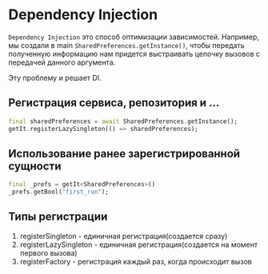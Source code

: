 # Dependency Injection

`Dependency Injection` это способ оптимизации зависимостей.
Например, мы создали в main `SharedPreferences.getInstance()`, чтобы передать полученную информацию
нам придется выстраивать цепочку вызовов с передачей данного аргумента.

Эту проблему и решает DI.

## Регистрация сервиса, репозитория и ...

```dart
final sharedPreferences = await SharedPreferences.getInstance();
getIt.registerLazySingleton(() => sharedPreferences);
```

## Использование ранее зарегистрированной сущности

```dart
final _prefs = getIt<SharedPreferences>()
_prefs.getBool("first_run");
```

## Типы регистрации

1. registerSingleton - единичная регистрация(создается сразу)
2. registerLazySingleton - единичная регистрация(создается на момент первого вызова)
3. registerFactory - регистрация каждый раз, когда происходит вызов
